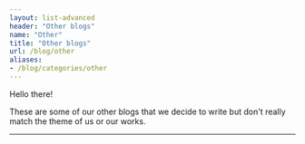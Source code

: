 ```yaml
---
layout: list-advanced
header: "Other blogs"
name: "Other"
title: "Other blogs"
url: /blog/other
aliases:
- /blog/categories/other
---
```


Hello there!

These are some of our other blogs that we decide to write but don't really match the theme of us or our works.

<hr/>